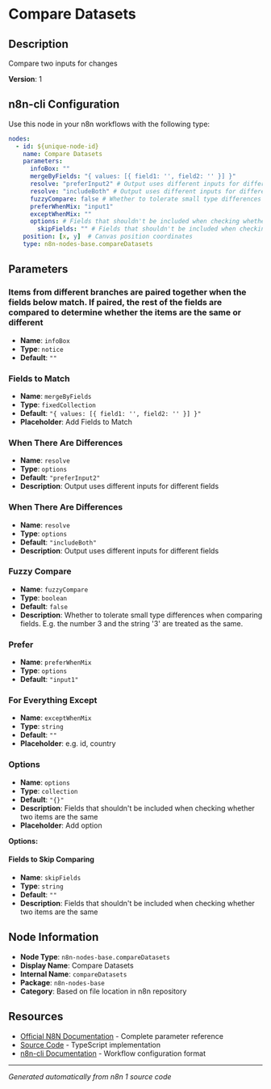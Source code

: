 # Compare Datasets

## Description

Compare two inputs for changes

**Version**: 1

## n8n-cli Configuration

Use this node in your n8n workflows with the following type:

```yaml
nodes:
  - id: ${unique-node-id}
    name: Compare Datasets
    parameters:
      infoBox: ""
      mergeByFields: "{ values: [{ field1: '', field2: '' }] }"
      resolve: "preferInput2" # Output uses different inputs for different fields
      resolve: "includeBoth" # Output uses different inputs for different fields
      fuzzyCompare: false # Whether to tolerate small type differences when comparing fields. E.g. the number 3 and the string '3' are treated as the same.
      preferWhenMix: "input1"
      exceptWhenMix: ""
      options: # Fields that shouldn't be included when checking whether two items are the same
        skipFields: "" # Fields that shouldn't be included when checking whether two items are the same
    position: [x, y]  # Canvas position coordinates
    type: n8n-nodes-base.compareDatasets
```

## Parameters

### Items from different branches are paired together when the fields below match. If paired, the rest of the fields are compared to determine whether the items are the same or different

- **Name**: `infoBox`
- **Type**: `notice`
- **Default**: `""`

### Fields to Match

- **Name**: `mergeByFields`
- **Type**: `fixedCollection`
- **Default**: `"{ values: [{ field1: '', field2: '' }] }"`
- **Placeholder**: Add Fields to Match

### When There Are Differences

- **Name**: `resolve`
- **Type**: `options`
- **Default**: `"preferInput2"`
- **Description**: Output uses different inputs for different fields

### When There Are Differences

- **Name**: `resolve`
- **Type**: `options`
- **Default**: `"includeBoth"`
- **Description**: Output uses different inputs for different fields

### Fuzzy Compare

- **Name**: `fuzzyCompare`
- **Type**: `boolean`
- **Default**: `false`
- **Description**: Whether to tolerate small type differences when comparing fields. E.g. the number 3 and the string '3' are treated as the same.

### Prefer

- **Name**: `preferWhenMix`
- **Type**: `options`
- **Default**: `"input1"`

### For Everything Except

- **Name**: `exceptWhenMix`
- **Type**: `string`
- **Default**: `""`
- **Placeholder**: e.g. id, country

### Options

- **Name**: `options`
- **Type**: `collection`
- **Default**: `"{}"`
- **Description**: Fields that shouldn't be included when checking whether two items are the same
- **Placeholder**: Add option

**Options:**

#### Fields to Skip Comparing
- **Name**: `skipFields`
- **Type**: `string`
- **Default**: `""`
- **Description**: Fields that shouldn't be included when checking whether two items are the same



## Node Information

- **Node Type**: `n8n-nodes-base.compareDatasets`
- **Display Name**: Compare Datasets
- **Internal Name**: `compareDatasets`
- **Package**: `n8n-nodes-base`
- **Category**: Based on file location in n8n repository

## Resources

- [Official N8N Documentation](https://docs.n8n.io/integrations/builtin/core-nodes/n8n-nodes-base.comparedatasets/) - Complete parameter reference
- [Source Code](https://github.com/n8n-io/n8n/blob/master/packages/nodes-base/nodes/CompareDatasets/CompareDatasets.node.ts) - TypeScript implementation
- [n8n-cli Documentation](https://github.com/edenreich/n8n-cli) - Workflow configuration format

---
*Generated automatically from n8n 1 source code*
